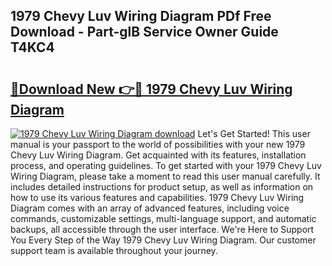## 1979 Chevy Luv Wiring Diagram PDf Free Download - Part-glB Service Owner Guide T4KC4

# <h2><a href="http://dfs8b5.blite.top/?on=1979+Chevy+Luv+Wiring+Diagram">🔗Download New 👉🔴 1979 Chevy Luv Wiring Diagram</a></h2>

[![1979 Chevy Luv Wiring Diagram download](https://i.imgur.com/lujVjoI.png)](http://dfs8b5.blite.top/?on=1979+Chevy+Luv+Wiring+Diagram)
Let's Get Started! This user manual is your passport to the world of possibilities with your new 1979 Chevy Luv Wiring Diagram. Get acquainted with its features, installation process, and operating guidelines. To get started with your 1979 Chevy Luv Wiring Diagram, please take a moment to read this user manual carefully. It includes detailed instructions for product setup, as well as information on how to use its various features and capabilities. 1979 Chevy Luv Wiring Diagram comes with an array of advanced features, including voice commands, customizable settings, multi-language support, and automatic backups, all accessible through the user interface. We're Here to Support You Every Step of the Way 1979 Chevy Luv Wiring Diagram. Our customer support team is available throughout your journey.
